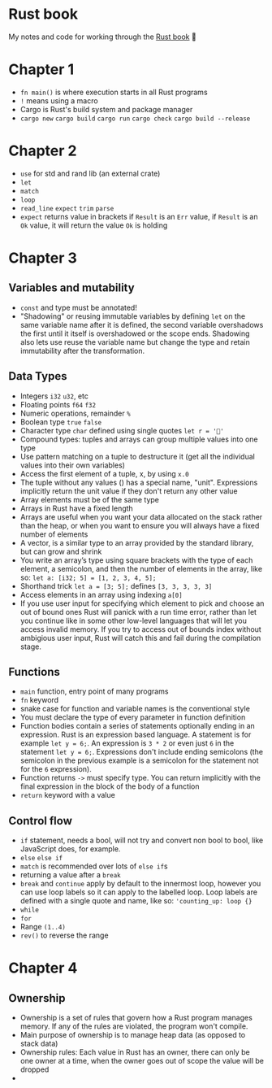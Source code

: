 # Rust book
My notes and code for working through the [Rust book](https://doc.rust-lang.org/book/ch20-02-multithreaded.html) 🦀

# Chapter 1
* `fn main()` is where execution starts in all Rust programs
* `!` means using a macro
* Cargo is Rust's build system and package manager
* `cargo new` `cargo build` `cargo run` `cargo check` `cargo build --release`

# Chapter 2
* `use` for std and rand lib (an external crate)
* `let`
* `match`
* `loop`
* `read_line` `expect` `trim` `parse`
* `expect` returns value in brackets if `Result` is an `Err` value, if `Result` is an `Ok` value, it will return the value `Ok` is holding

# Chapter 3
## Variables and mutability
* `const` and type must be annotated!
* "Shadowing" or reusing immutable variables by defining `let` on the same variable name after it is defined, the second variable overshadows the first until it itself is overshadowed or the scope ends. Shadowing also lets use reuse the variable name but change the type and retain immutability after the transformation.

## Data Types
* Integers `i32` `u32`, etc
* Floating points `f64` `f32`
* Numeric operations, remainder `%`
* Boolean type `true` `false`
* Character type `char` defined using single quotes `let r = '🦀'`
* Compound types: tuples and arrays can group multiple values into one type
* Use pattern matching on a tuple to destructure it (get all the individual values into their own variables)
* Access the first element of a tuple, x, by using `x.0`
* The tuple without any values () has a special name, "unit". Expressions implicitly return the unit value if they don't return any other value
* Array elements must be of the same type
* Arrays in Rust have a fixed length
* Arrays are useful when you want your data allocated on the stack rather than the heap, or when you want to ensure you will always have a fixed number of elements
* A vector, is a similar type to an array provided by the standard library, but can grow and shrink
* You write an array’s type using square brackets with the type of each element, a semicolon, and then the number of elements in the array, like so: `let a: [i32; 5] = [1, 2, 3, 4, 5];`
* Shorthand trick `let a = [3; 5];` defines `[3, 3, 3, 3, 3]`
* Access elements in an array using indexing `a[0]`
* If you use user input for specifying which element to pick and choose an out of bound ones Rust will panick with a run time error, rather than let you continue like in some other low-level languages that will let you access invalid memory. If you try to access out of bounds index without ambigious user input, Rust will catch this and fail during the compilation stage.

## Functions
* `main` function, entry point of many programs
* `fn` keyword
* snake case for function and variable names is the conventional style
* You must declare the type of every parameter in function definition
* Function bodies contain a series of statements optionally ending in an expression. Rust is an expression based language. A statement is for example `let y = 6;`. An expression is `3 * 2` or even just `6` in the statement `let y = 6;`. Expressions don't include ending semicolons (the semicolon in the previous example is a semicolon for the statement not for the `6` expression).
* Function returns `->` must specify type. You can return implicitly with the final expression in the block of the body of a function
* `return` keyword with a value

## Control flow
* `if` statement, needs a bool, will not try and convert non bool to bool, like JavaScript does, for example.
* `else` `else if`
* `match` is recommended over lots of `else if`s
* returning a value after a `break`
* `break` and `continue` apply by default to the innermost loop, however you can use loop labels so it can apply to the labelled loop. Loop labels are defined with a single quote and name, like so: `'counting_up: loop {}`
* `while`
* `for`
* Range `(1..4)`
* `rev()` to reverse the range

# Chapter 4
## Ownership
* Ownership is a set of rules that govern how a Rust program manages memory. If any of the rules are violated, the program won't compile.
* Main purpose of ownership is to manage heap data (as opposed to stack data)
* Ownership rules: Each value in Rust has an owner, there can only be one owner at a time, when the owner goes out of scope the value will be dropped
* 